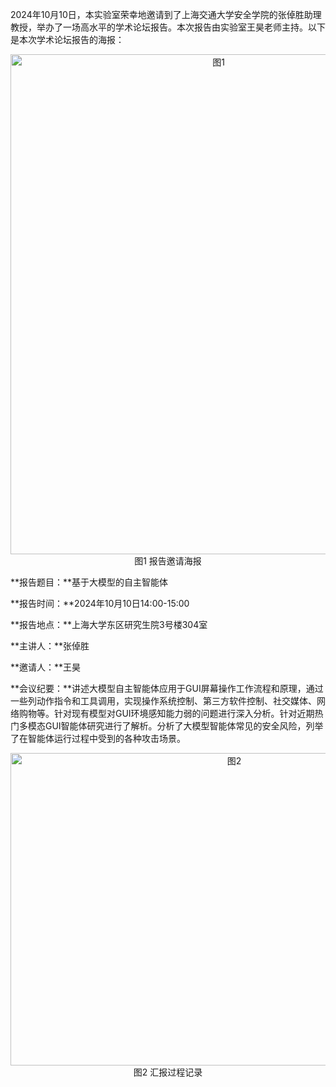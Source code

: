 2024年10月10日，本实验室荣幸地邀请到了上海交通大学安全学院的张倬胜助理教授，举办了一场高水平的学术论坛报告。本次报告由实验室王昊老师主持。以下是本次学术论坛报告的海报：
<div  align="center">    
<img src="../../assets/img/news/announcement_6_p1.png" width = "650" height = "800" alt="图1" align=center />
</div>

<div style="text-align:center">图1 报告邀请海报</div>


**报告题目：**基于⼤模型的自主智能体

**报告时间：**2024年10月10日14:00-15:00

**报告地点：**上海大学东区研究生院3号楼304室

**主讲人：**张倬胜

**邀请人：**王昊

**会议纪要：**讲述大模型自主智能体应用于GUI屏幕操作工作流程和原理，通过一些列动作指令和工具调用，实现操作系统控制、第三方软件控制、社交媒体、网络购物等。针对现有模型对GUI环境感知能力弱的问题进行深入分析。针对近期热门多模态GUI智能体研究进行了解析。分析了大模型智能体常见的安全风险，列举了在智能体运行过程中受到的各种攻击场景。

<div  align="center">    
<img src="../../assets/img/news/announcement_6_p2.jpg" width = "700" height = "500" alt="图2" align=center />
</div>

<div style="text-align:center">图2 汇报过程记录</div>